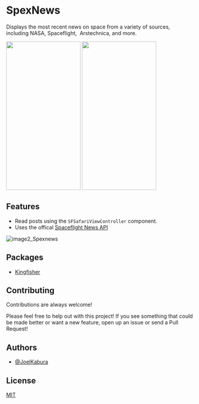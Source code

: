
# SpexNews

Displays the most recent news on space from a variety of sources, including NASA, Spaceflight,  Arstechnica, and more.


<img src="https://user-images.githubusercontent.com/46387248/188973417-9c5015c6-eb14-4857-bd09-4c916798d7dc.png" width="200" height="400" /> <img src="https://user-images.githubusercontent.com/46387248/190247856-24550abb-6895-4bae-8587-12db396efd03.png" width="200" height="400" /> 

## Features
- Read posts using the `SFSafariViewController` component.
- Uses the offical [Spaceflight News API](https://thespacedevs.com/snapi)

![image2_Spexnews](https://user-images.githubusercontent.com/46387248/190247856-24550abb-6895-4bae-8587-12db396efd03.png)





## Packages 
-  [Kingfisher](https://github.com/joelkab)

## Contributing

Contributions are always welcome!

Please feel free to help out with this project! If you see something that could be made better or want a new feature, open up an issue or send a Pull Request!


## Authors

- [@JoelKabura](https://github.com/joelkab)


## License

[MIT](https://choosealicense.com/licenses/mit/)

